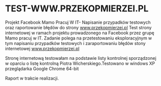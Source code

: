 # TEST-WWW.PRZEKOPMIERZEI.PL
Projekt Facebook Mamo Pracuj W IT- Napisanie przypadków testowych oraz raportowanie błędów do strony www.przekopmierzei.pl
Test strony internetowej w ramach projektu prowadzonego na Facebook przez grupę Mamo pracuj w IT. Zadanie polega na przetestowaniu eksploracyjnym w tym napisaniu przypadków testowych i zaraportowaniu błędów stony internetowej www.przekopmierzei.pl

Stronę internetową testowałam na podstawie listy kontrolnej sporządzonej w oparciu o listę kontrolną Piotra Wicherskiego.Testowano w windows XP przeglądarka Google Chrome 64-bit

Raport w trakcie realizacji.
